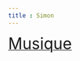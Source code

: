 ```yaml
---
title : Simon
---
```


<a class="btn btn-default" href="simon-music.html">
    <i class="fa fa-headphones fa-3x pull-left"></i> 
    <font size="6">Musique</font>
</a>